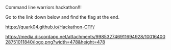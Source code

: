 Command line warriors hackathon!!!

Go to the link down below and find the flag at the end.

https://quark04.github.io/Hackathon-CTF/

https://media.discordapp.net/attachments/998532746911694928/1001640028751011840/logo.png?width=478&height=478

